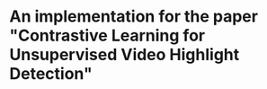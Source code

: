 # An implementation for the paper "Contrastive Learning for Unsupervised Video Highlight Detection"

